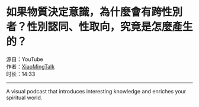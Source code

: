# 如果物質決定意識，為什麼會有跨性別者？性別認同、性取向，究竟是怎麼產生的？

源自：YouTube  
作者：[XiaoMingTalk](https://www.youtube.com/channel/UCf3L4JtdfRX5E2Q1rZqYJaw)  
时长：14:33  

---

A visual podcast that introduces interesting knowledge and enriches your spiritual world.